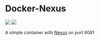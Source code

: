 Docker-Nexus
============

[![](https://images.microbadger.com/badges/image/jahroots/nexus.svg)](https://microbadger.com/images/jahroots/nexus "Get your own image badge on microbadger.com")
[![](https://images.microbadger.com/badges/version/jahroots/nexus.svg)](https://microbadger.com/images/jahroots/nexus "Get your own version badge on microbadger.com")

A simple container with [Nexus](http://www.sonatype.com/nexus) on port 8081
